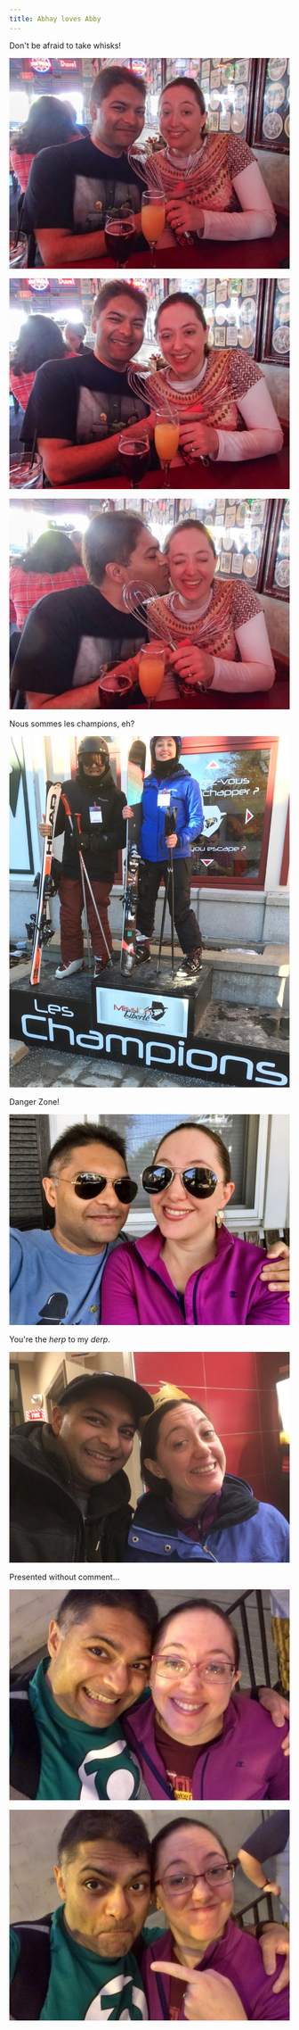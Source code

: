 ```yaml
---
title: Abhay loves Abby
---
```

Don't be afraid to take whisks!

![](/assets/silly/whisk-1.jpg)

![](/assets/silly/whisk-2.jpg)

![](/assets/silly/whisk-3.jpg)

Nous sommes les champions, eh?

![](/assets/silly/champions.jpg)

Danger Zone!

![](/assets/silly/aviators.jpg)

You're the _herp_ to my _derp_.

![](/assets/silly/king.jpg)

Presented without comment...

![](/assets/silly/dc1.jpg)

![](/assets/silly/dc2.jpg)
